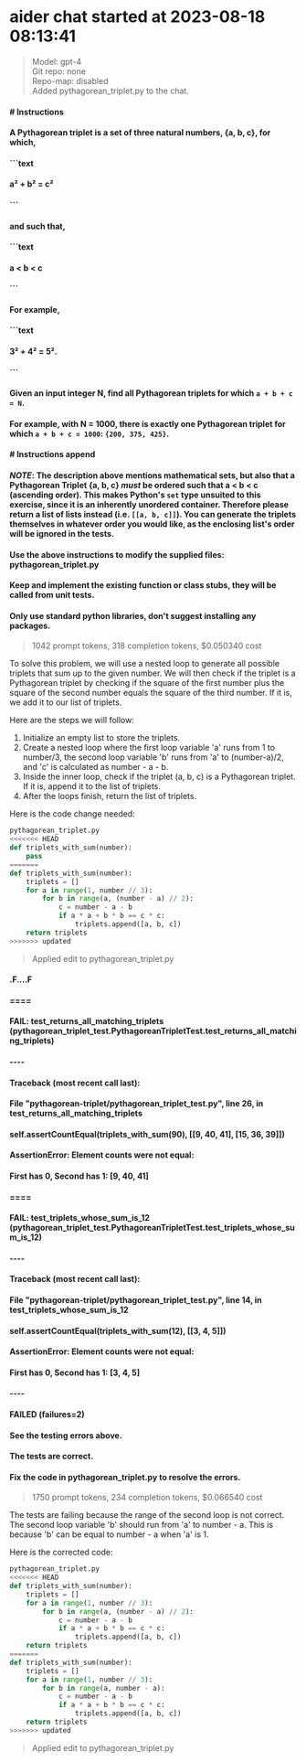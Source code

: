 
# aider chat started at 2023-08-18 08:13:41

> Model: gpt-4  
> Git repo: none  
> Repo-map: disabled  
> Added pythagorean_triplet.py to the chat.  

#### # Instructions  
####   
#### A Pythagorean triplet is a set of three natural numbers, {a, b, c}, for which,  
####   
#### ```text  
#### a² + b² = c²  
#### ```  
####   
#### and such that,  
####   
#### ```text  
#### a < b < c  
#### ```  
####   
#### For example,  
####   
#### ```text  
#### 3² + 4² = 5².  
#### ```  
####   
#### Given an input integer N, find all Pythagorean triplets for which `a + b + c = N`.  
####   
#### For example, with N = 1000, there is exactly one Pythagorean triplet for which `a + b + c = 1000`: `{200, 375, 425}`.  
#### # Instructions append  
####   
#### *NOTE*: The description above mentions mathematical sets, but also that a Pythagorean Triplet {a, b, c} _must_ be ordered such that a < b < c (ascending order). This makes Python's `set` type unsuited to this exercise, since it is an inherently unordered container. Therefore please return a list of lists instead (i.e. `[[a, b, c]]`). You can generate the triplets themselves in whatever order you would like, as the enclosing list's order will be ignored in the tests.  
####   
#### ####  
####   
#### Use the above instructions to modify the supplied files: pythagorean_triplet.py  
#### Keep and implement the existing function or class stubs, they will be called from unit tests.  
#### Only use standard python libraries, don't suggest installing any packages.  
> 1042 prompt tokens, 318 completion tokens, $0.050340 cost  

To solve this problem, we will use a nested loop to generate all possible triplets that sum up to the given number. We will then check if the triplet is a Pythagorean triplet by checking if the square of the first number plus the square of the second number equals the square of the third number. If it is, we add it to our list of triplets.

Here are the steps we will follow:

1. Initialize an empty list to store the triplets.
2. Create a nested loop where the first loop variable 'a' runs from 1 to number/3, the second loop variable 'b' runs from 'a' to (number-a)/2, and 'c' is calculated as number - a - b.
3. Inside the inner loop, check if the triplet (a, b, c) is a Pythagorean triplet. If it is, append it to the list of triplets.
4. After the loops finish, return the list of triplets.

Here is the code change needed:

```python
pythagorean_triplet.py
<<<<<<< HEAD
def triplets_with_sum(number):
    pass
=======
def triplets_with_sum(number):
    triplets = []
    for a in range(1, number // 3):
        for b in range(a, (number - a) // 2):
            c = number - a - b
            if a * a + b * b == c * c:
                triplets.append([a, b, c])
    return triplets
>>>>>>> updated
```

> Applied edit to pythagorean_triplet.py  

#### .F....F  
#### ====  
#### FAIL: test_returns_all_matching_triplets (pythagorean_triplet_test.PythagoreanTripletTest.test_returns_all_matching_triplets)  
#### ----  
#### Traceback (most recent call last):  
####   File "pythagorean-triplet/pythagorean_triplet_test.py", line 26, in test_returns_all_matching_triplets  
####     self.assertCountEqual(triplets_with_sum(90), [[9, 40, 41], [15, 36, 39]])  
#### AssertionError: Element counts were not equal:  
#### First has 0, Second has 1:  [9, 40, 41]  
####   
#### ====  
#### FAIL: test_triplets_whose_sum_is_12 (pythagorean_triplet_test.PythagoreanTripletTest.test_triplets_whose_sum_is_12)  
#### ----  
#### Traceback (most recent call last):  
####   File "pythagorean-triplet/pythagorean_triplet_test.py", line 14, in test_triplets_whose_sum_is_12  
####     self.assertCountEqual(triplets_with_sum(12), [[3, 4, 5]])  
#### AssertionError: Element counts were not equal:  
#### First has 0, Second has 1:  [3, 4, 5]  
####   
#### ----  
####   
####   
#### FAILED (failures=2)  
#### ####  
####   
#### See the testing errors above.  
#### The tests are correct.  
#### Fix the code in pythagorean_triplet.py to resolve the errors.  
> 1750 prompt tokens, 234 completion tokens, $0.066540 cost  

The tests are failing because the range of the second loop is not correct. The second loop variable 'b' should run from 'a' to number - a. This is because 'b' can be equal to number - a when 'a' is 1. 

Here is the corrected code:

```python
pythagorean_triplet.py
<<<<<<< HEAD
def triplets_with_sum(number):
    triplets = []
    for a in range(1, number // 3):
        for b in range(a, (number - a) // 2):
            c = number - a - b
            if a * a + b * b == c * c:
                triplets.append([a, b, c])
    return triplets
=======
def triplets_with_sum(number):
    triplets = []
    for a in range(1, number // 3):
        for b in range(a, number - a):
            c = number - a - b
            if a * a + b * b == c * c:
                triplets.append([a, b, c])
    return triplets
>>>>>>> updated
```

> Applied edit to pythagorean_triplet.py  
